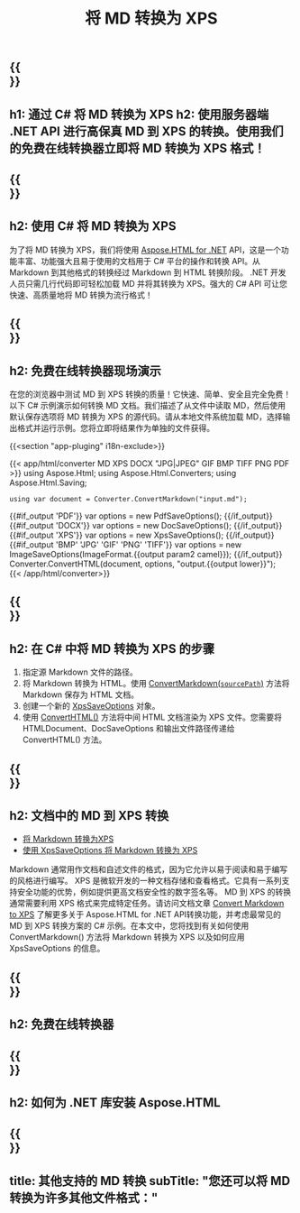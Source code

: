 ﻿---
translation: true
template: /templates/_template-conversion-child.md
title: 将 MD 转换为 XPS
description: 用于 MD 到 XPS 转换的示例 C# 代码。在 ASP.NET 或任何 .NET 应用程序中轻松使用转换器 API。免费试用在线 MD 到 XPS 转换器！
url: /net/conversion/md-to-xps/
family: html
platformtag: net
feature: conversion
informat: MD
outformat: XPS
otherformats: PDF DOCX JPEG BMP GIF PNG TIFF HTML
howto: howtoMd
---

{{<section banner>}}
---
h1: 通过 C# 将 MD 转换为 XPS
h2: 使用服务器端 .NET API 进行高保真 MD 到 XPS 的转换。使用我们的免费在线转换器立即将 MD 转换为 XPS 格式！
---

{{<section overview>}}
---
h2: 使用 C# 将 MD 转换为 XPS
---

为了将 MD 转换为 XPS，我们将使用 [Aspose.HTML for .NET](https://products.aspose.com/html/net/) API，这是一个功能丰富、功能强大且易于使用的文档用于 C# 平台的操作和转换 API。从 Markdown 到其他格式的转换经过 Markdown 到 HTML 转换阶段。 .NET 开发人员只需几行代码即可轻松加载 MD 并将其转换为 XPS。强大的 C# API 可让您快速、高质量地将 MD 转换为流行格式！

{{<section demos>}}
---
h2: 免费在线转换器现场演示
---

在您的浏览器中测试 MD 到 XPS 转换的质量！它快速、简单、安全且完全免费！以下 C# 示例演示如何转换 MD 文档。我们描述了从文件中读取 MD，然后使用默认保存选项将 MD 转换为 XPS 的源代码。请从本地文件系统加载 MD，选择输出格式并运行示例。您将立即将结果作为单独的文件获得。

{{<section "app-pluging" i18n-exclude>}}

{{< app/html/converter MD XPS DOCX "JPG|JPEG" GIF BMP TIFF PNG PDF >}}
using Aspose.Html;
using Aspose.Html.Converters;
using Aspose.Html.Saving;

    using var document = Converter.ConvertMarkdown("input.md");
{{#if_output 'PDF'}}
    var options = new PdfSaveOptions();
{{/if_output}}
{{#if_output 'DOCX'}}
    var options = new DocSaveOptions();
{{/if_output}}
{{#if_output 'XPS'}}
    var options = new XpsSaveOptions();
{{/if_output}}
{{#if_output 'BMP' 'JPG' 'GIF' 'PNG' 'TIFF'}}
    var options = new ImageSaveOptions(ImageFormat.{{output param2 camel}});
{{/if_output}}
    Converter.ConvertHTML(document, options, "output.{{output lower}}");   
{{< /app/html/converter>}}


{{<section steps>}}
---
h2: 在 C# 中将 MD 转换为 XPS 的步骤
---

1. 指定源 Markdown 文件的路径。
1. 将 Markdown 转换为 HTML。使用 [ConvertMarkdown(`sourcePath`)](https://reference.aspose.com/html/net/aspose.html.converters.converter/convertmarkdown/methods/4) 方法将 Markdown 保存为 HTML 文档。
1. 创建一个新的 [XpsSaveOptions](https://reference.aspose.com/html/net/aspose.html.saving/xpssaveoptions) 对象。
1. 使用 [ConvertHTML()](https://reference.aspose.com/html/net/aspose.html.converters/converter/converthtml/) 方法将中间 HTML 文档渲染为 XPS 文件。您需要将 HTMLDocument、DocSaveOptions 和输出文件路径传递给 ConvertHTML() 方法。

{{<section documentation>}}
---
h2: 文档中的 MD 到 XPS 转换
---

 - <a href="https://docs.aspose.com/html/net/converting-between-formats/markdown-to-xps/#convert-markdown-to-xps" target="_blank">将 Markdown 转换为XPS</a>
 - <a href="https://docs.aspose.com/html/net/converting-between-formats/markdown-to-xps/#convert-markdown-to-xps-using-xpssaveoptions" target="_blank" >使用 XpsSaveOptions 将 Markdown 转换为 XPS</a>

Markdown 通常用作文档和自述文件的格式，因为它允许以易于阅读和易于编写的风格进行编写。 XPS 是微软开发的一种文档存储和查看格式。它具有一系列支持安全功能的优势，例如提供更高文档安全性的数字签名等。 MD 到 XPS 的转换通常需要利用 XPS 格式来完成特定任务。请访问文档文章 [Convert Markdown to XPS](https://docs.aspose.com/html/net/converting-between-formats/markdown-to-xps/) 了解更多关于 Aspose.HTML for .NET API转换功能，并考虑最常见的 MD 到 XPS 转换方案的 C# 示例。在本文中，您将找到有关如何使用 ConvertMarkdown() 方法将 Markdown 转换为 XPS 以及如何应用 XpsSaveOptions 的信息。

{{<section online-converters>}}
---
h2: 免费在线转换器
---

{{<section get-started>}}
---
h2: 如何为 .NET 库安装 Aspose.HTML
---

{{<section other-conversions>}}
---
title: 其他支持的 MD 转换
subTitle: "您还可以将 MD 转换为许多其他文件格式："
---